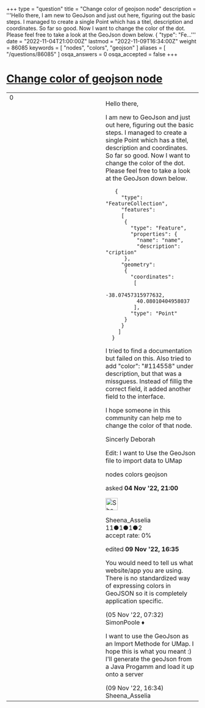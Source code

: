 +++
type = "question"
title = "Change color of geojson node"
description = '''Hello there,  I am new to GeoJson and just out here, figuring out the basic steps. I managed to create a single Point which has a titel, description and coordinates. So far so good. Now I want to change the color of the dot.  Please feel free to take a look at the GeoJson down below.  {  &quot;type&quot;: &quot;Fe...'''
date = "2022-11-04T21:00:00Z"
lastmod = "2022-11-09T16:34:00Z"
weight = 86085
keywords = [ "nodes", "colors", "geojson" ]
aliases = [ "/questions/86085" ]
osqa_answers = 0
osqa_accepted = false
+++

<div class="headNormal">

# [Change color of geojson node](/questions/86085/change-color-of-geojson-node)

</div>

<div id="main-body">

<div id="askform">

<table id="question-table" style="width:100%;">
<colgroup>
<col style="width: 50%" />
<col style="width: 50%" />
</colgroup>
<tbody>
<tr>
<td style="width: 30px; vertical-align: top"><div class="vote-buttons">
<span id="post-86085-upvote" class="ajax-command post-vote up" rel="nofollow" title="I like this post (click again to cancel)"> </span>
<div id="post-86085-score" class="post-score" title="current number of votes">
0
</div>
<span id="post-86085-downvote" class="ajax-command post-vote down" rel="nofollow" title="I dont like this post (click again to cancel)"> </span> <span id="favorite-mark" class="ajax-command favorite-mark" rel="nofollow" title="mark/unmark this question as favorite (click again to cancel)"> </span>
<div id="favorite-count" class="favorite-count">
&#10;</div>
</div></td>
<td><div id="item-right">
<div class="question-body">
<p>Hello there,</p>
<p>I am new to GeoJson and just out here, figuring out the basic steps. I managed to create a single Point which has a titel, description and coordinates. So far so good. Now I want to change the color of the dot. Please feel free to take a look at the GeoJson down below.</p>
<pre><code>   {
     &quot;type&quot;: &quot;FeatureCollection&quot;,
     &quot;features&quot;: 
     [
      {
        &quot;type&quot;: &quot;Feature&quot;,
        &quot;properties&quot;: {
          &quot;name&quot;: &quot;name&quot;,
          &quot;description&quot;: &quot;cription&quot;
      },
     &quot;geometry&quot;: 
      {
        &quot;coordinates&quot;: 
         [
          -38.07457315977632,
          40.08010404958037
         ],
        &quot;type&quot;: &quot;Point&quot;
      }
     }
    ]
  }</code></pre>
<p>I tried to find a documentation but failed on this. Also tried to add "color": "#114558" under description, but that was a missguess. Instead of fillig the correct field, it added another field to the interface.</p>
<p>I hope someone in this community can help me to change the color of that node.</p>
<p>Sincerly Deborah</p>
<p>Edit: I want to Use the GeoJson file to import data to UMap</p>
</div>
<div id="question-tags" class="tags-container tags">
<span class="post-tag tag-link-nodes" rel="tag" title="see questions tagged &#39;nodes&#39;">nodes</span> <span class="post-tag tag-link-colors" rel="tag" title="see questions tagged &#39;colors&#39;">colors</span> <span class="post-tag tag-link-geojson" rel="tag" title="see questions tagged &#39;geojson&#39;">geojson</span>
</div>
<div id="question-controls" class="post-controls">
&#10;</div>
<div class="post-update-info-container">
<div class="post-update-info post-update-info-user">
<p>asked <strong>04 Nov '22, 21:00</strong></p>
<img src="https://secure.gravatar.com/avatar/964632819d6553e75179b94e3eab63a2?s=32&amp;d=identicon&amp;r=g" class="gravatar" width="32" height="32" alt="Sheena_Asselia&#39;s gravatar image" />
<p><span>Sheena_Asselia</span><br />
<span class="score" title="11 reputation points">11</span><span title="1 badges"><span class="badge1">●</span><span class="badgecount">1</span></span><span title="1 badges"><span class="silver">●</span><span class="badgecount">1</span></span><span title="2 badges"><span class="bronze">●</span><span class="badgecount">2</span></span><br />
<span class="accept_rate" title="Rate of the user&#39;s accepted answers">accept rate:</span> <span title="Sheena_Asselia has no accepted answers">0%</span></p>
</div>
<div class="post-update-info post-update-info-edited">
<p><span> edited <strong>09 Nov '22, 16:35</strong> </span></p>
</div>
</div>
<div id="comments-container-86085" class="comments-container">
<span id="86086"></span>
<div id="comment-86086" class="comment">
<div id="post-86086-score" class="comment-score">
&#10;</div>
<div class="comment-text">
<p>You would need to tell us what website/app you are using. There is no standardized way of expressing colors in GeoJSON so it is completely application specific.</p>
</div>
<div id="comment-86086-info" class="comment-info">
<span class="comment-age">(05 Nov '22, 07:32)</span> <span class="comment-user userinfo">SimonPoole ♦</span>
</div>
</div>
<span id="86127"></span>
<div id="comment-86127" class="comment">
<div id="post-86127-score" class="comment-score">
&#10;</div>
<div class="comment-text">
<p>I want to use the GeoJson as an Import Methode for UMap. I hope this is what you meant :) I'll generate the geoJson from a Java Progamm and load it up onto a server</p>
</div>
<div id="comment-86127-info" class="comment-info">
<span class="comment-age">(09 Nov '22, 16:34)</span> <span class="comment-user userinfo">Sheena_Asselia</span>
</div>
</div>
</div>
<div id="comment-tools-86085" class="comment-tools">
&#10;</div>
<div class="clear">
&#10;</div>
<div id="comment-86085-form-container" class="comment-form-container">
&#10;</div>
<div class="clear">
&#10;</div>
</div></td>
</tr>
</tbody>
</table>

</div>

</div>

